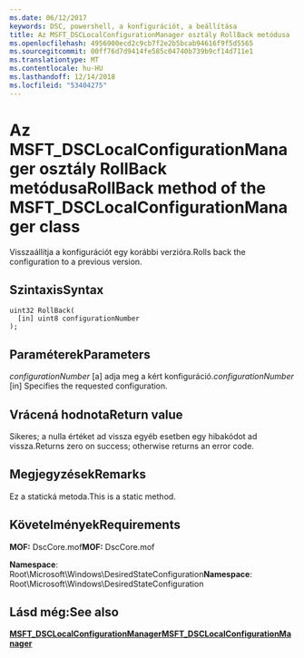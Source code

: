 ```yaml
---
ms.date: 06/12/2017
keywords: DSC, powershell, a konfigurációt, a beállítása
title: Az MSFT_DSCLocalConfigurationManager osztály RollBack metódusa
ms.openlocfilehash: 4956900ecd2c9cb7f2e2b5bcab94616f9f5d5565
ms.sourcegitcommit: 00ff76d7d9414fe585c04740b739b9cf14d711e1
ms.translationtype: MT
ms.contentlocale: hu-HU
ms.lasthandoff: 12/14/2018
ms.locfileid: "53404275"
---
```

# <a name="rollback-method-of-the-msftdsclocalconfigurationmanager-class"></a><span data-ttu-id="074aa-103">Az MSFT_DSCLocalConfigurationManager osztály RollBack metódusa</span><span class="sxs-lookup"><span data-stu-id="074aa-103">RollBack method of the MSFT_DSCLocalConfigurationManager class</span></span>

<span data-ttu-id="074aa-104">Visszaállítja a konfigurációt egy korábbi verzióra.</span><span class="sxs-lookup"><span data-stu-id="074aa-104">Rolls back the configuration to a previous version.</span></span>

## <a name="syntax"></a><span data-ttu-id="074aa-105">Szintaxis</span><span class="sxs-lookup"><span data-stu-id="074aa-105">Syntax</span></span>

```mof
uint32 RollBack(
  [in] uint8 configurationNumber
);
```

## <a name="parameters"></a><span data-ttu-id="074aa-106">Paraméterek</span><span class="sxs-lookup"><span data-stu-id="074aa-106">Parameters</span></span>

<span data-ttu-id="074aa-107">*configurationNumber* \[a\] adja meg a kért konfiguráció.</span><span class="sxs-lookup"><span data-stu-id="074aa-107">*configurationNumber* \[in\] Specifies the requested configuration.</span></span>

## <a name="return-value"></a><span data-ttu-id="074aa-108">Vrácená hodnota</span><span class="sxs-lookup"><span data-stu-id="074aa-108">Return value</span></span>

<span data-ttu-id="074aa-109">Sikeres; a nulla értéket ad vissza egyéb esetben egy hibakódot ad vissza.</span><span class="sxs-lookup"><span data-stu-id="074aa-109">Returns zero on success; otherwise returns an error code.</span></span>

## <a name="remarks"></a><span data-ttu-id="074aa-110">Megjegyzések</span><span class="sxs-lookup"><span data-stu-id="074aa-110">Remarks</span></span>

<span data-ttu-id="074aa-111">Ez a statická metoda.</span><span class="sxs-lookup"><span data-stu-id="074aa-111">This is a static method.</span></span>

## <a name="requirements"></a><span data-ttu-id="074aa-112">Követelmények</span><span class="sxs-lookup"><span data-stu-id="074aa-112">Requirements</span></span>

<span data-ttu-id="074aa-113">**MOF:** DscCore.mof</span><span class="sxs-lookup"><span data-stu-id="074aa-113">**MOF:** DscCore.mof</span></span>

<span data-ttu-id="074aa-114">**Namespace**: Root\Microsoft\Windows\DesiredStateConfiguration</span><span class="sxs-lookup"><span data-stu-id="074aa-114">**Namespace**: Root\Microsoft\Windows\DesiredStateConfiguration</span></span>

## <a name="see-also"></a><span data-ttu-id="074aa-115">Lásd még:</span><span class="sxs-lookup"><span data-stu-id="074aa-115">See also</span></span>

[<span data-ttu-id="074aa-116">**MSFT_DSCLocalConfigurationManager**</span><span class="sxs-lookup"><span data-stu-id="074aa-116">**MSFT_DSCLocalConfigurationManager**</span></span>](msft-dsclocalconfigurationmanager.md)